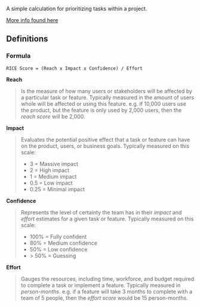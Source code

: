 A simple calculation for prioritizing tasks within a project.  

[More info found here](https://clickup.com/blog/rice-prioritization/#29-su-rice-)
## Definitions
### Formula
`RICE Score = (Reach x Impact x Confidence) / Effort`

**Reach**
> Is the measure of how many users or stakeholders will be affected by a particular task or feature.
> Typically measured in the amount of users whole will be affected or using this feature. e.g. if 10,000 users use the product, but the feature is only used by 2,000 users, then the *reach score* will be 2,000.

**Impact**
> Evaluates the potential positive effect that a task or feature can have on the product, users, or business goals.
> Typically measured on this scale:
> * 3 = Massive impact
> * 2 = High impact
> * 1 = Medium impact
> * 0.5 = Low impact
> * 0.25 = Minimal impact

**Confidence**
> Represents the level of certainty the team has in their *impact* and *effort* estimates for a given task or feature.
> Typically measured on this scale:
> * 100% = Fully confident
> * 80% = Medium confidence
> * 50% = Low confidence
> * \> 50% = Guessing

**Effort**
> Gauges the resources, including time, workforce, and budget required to complete a task or implement a feature.
> Typically measured in *person-months*. e.g. if a feature will take 3 months to complete with a team of 5 people, then the *effort score* would be 15 person-months.